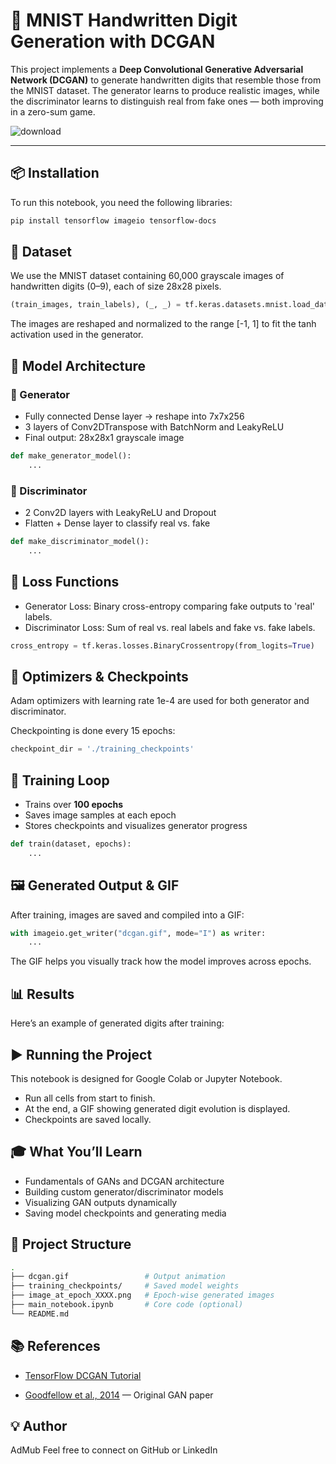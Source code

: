 # 🧠 MNIST Handwritten Digit Generation with DCGAN

This project implements a **Deep Convolutional Generative Adversarial Network (DCGAN)** to generate handwritten digits that resemble those from the MNIST dataset. The generator learns to produce realistic images, while the discriminator learns to distinguish real from fake ones — both improving in a zero-sum game.

![download](https://github.com/user-attachments/assets/af5216ec-66ed-43b6-b6ea-019180ea3fde)



---

## 📦 Installation

To run this notebook, you need the following libraries:

```bash
pip install tensorflow imageio tensorflow-docs
```

## 📂 Dataset

We use the MNIST dataset containing 60,000 grayscale images of handwritten digits (0–9), each of size 28x28 pixels.

```python
(train_images, train_labels), (_, _) = tf.keras.datasets.mnist.load_data()
```
The images are reshaped and normalized to the range [-1, 1] to fit the tanh activation used in the generator.



## 🧱 Model Architecture
### 🔷 Generator
- Fully connected Dense layer → reshape into 7x7x256
- 3 layers of Conv2DTranspose with BatchNorm and LeakyReLU
- Final output: 28x28x1 grayscale image


```python
def make_generator_model():
    ...
```


### 🔶 Discriminator
- 2 Conv2D layers with LeakyReLU and Dropout
- Flatten + Dense layer to classify real vs. fake

```python
def make_discriminator_model():
    ...
```




## 🧮 Loss Functions
- Generator Loss: Binary cross-entropy comparing fake outputs to 'real' labels.
- Discriminator Loss: Sum of real vs. real labels and fake vs. fake labels.

```python
cross_entropy = tf.keras.losses.BinaryCrossentropy(from_logits=True)
```



## 🧰 Optimizers & Checkpoints
Adam optimizers with learning rate 1e-4 are used for both generator and discriminator.

Checkpointing is done every 15 epochs:

```python
checkpoint_dir = './training_checkpoints'
```



## 🔁 Training Loop
- Trains over **100 epochs**
- Saves image samples at each epoch
- Stores checkpoints and visualizes generator progress

```python
def train(dataset, epochs):
    ...
```



## 🖼️ Generated Output & GIF
After training, images are saved and compiled into a GIF:

```python
with imageio.get_writer("dcgan.gif", mode="I") as writer:
    ...
```

The GIF helps you visually track how the model improves across epochs.



## 📊 Results
Here’s an example of generated digits after training:



## ▶️ Running the Project
This notebook is designed for Google Colab or Jupyter Notebook.

- Run all cells from start to finish.
- At the end, a GIF showing generated digit evolution is displayed.
- Checkpoints are saved locally.

## 🎓 What You’ll Learn
- Fundamentals of GANs and DCGAN architecture
- Building custom generator/discriminator models
- Visualizing GAN outputs dynamically
- Saving model checkpoints and generating media


## 📁 Project Structure

```bash
.
├── dcgan.gif                 # Output animation
├── training_checkpoints/     # Saved model weights
├── image_at_epoch_XXXX.png   # Epoch-wise generated images
├── main_notebook.ipynb       # Core code (optional)
└── README.md
```


## 📚 References
- [TensorFlow DCGAN Tutorial](https://www.tensorflow.org/tutorials/generative/dcgan)

- [Goodfellow et al., 2014](https://arxiv.org/abs/1406.2661) — Original GAN paper

## 💡 Author
AdMub
Feel free to connect on GitHub or LinkedIn
